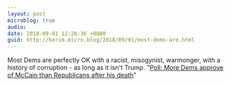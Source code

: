 ```yaml
---
layout: post
microblog: true
audio: 
date: 2018-09-01 12:28:36 +0800
guid: http://kerim.micro.blog/2018/09/01/most-dems-are.html
---
```

Most Dems are perfectly OK with a racist, misogynist, warmonger, with a history of corruption - as long as it isn't Trump.  "[Poll: More Dems approve of McCain than Republicans after his death](http://thehill.com/blogs/blog-briefing-room/news/404587-poll-more-dems-approve-of-mccain-than-republicans-after-his)"
